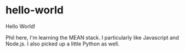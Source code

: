 # hello-world

Hello World!

Phil here, I'm learning the MEAN stack. I particularly like Javascript and Node.js. I also picked up a little Python as well.

